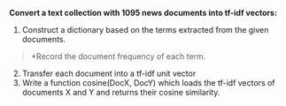 **Convert a text collection with 1095 news documents into tf-idf vectors:**
1. Construct a dictionary based on the terms extracted from the given documents.
> *Record the document frequency of each term.

2. Transfer each document into a tf-idf unit vector
3. Write a function cosine(DocX, DocY) which loads the tf-idf vectors of documents X and Y and returns their cosine similarity.

